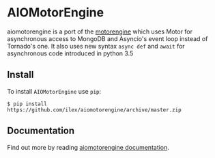AIOMotorEngine
==============

aiomotorengine is a port of the [motorengine](http://motorengine.readthedocs.org/en/latest/) which uses Motor for asynchronous access to MongoDB and Asyncio's event loop instead of Tornado's one. It also uses new syntax `async def` and `await` for asynchronous code introduced in python 3.5

Install
-------

To install `AIOMotorEngine` use `pip`:

    $ pip install https://github.com/ilex/aiomotorengine/archive/master.zip

Documentation
-------------

Find out more by reading [aiomotorengine documentation](http://aiomotorengine.readthedocs.io/en/latest/).
